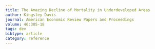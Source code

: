 ```yaml
---
title: The Amazing Decline of Mortality in Underdeveloped Areas
author: Kingsley Davis
journal: American Economic Review Papers and Proceedings
volume: 46:305-18
tags: dev
bibtype: article
category: reference
---
```

